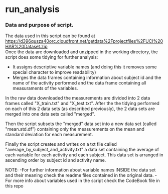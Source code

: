 # run_analysis

### Data and purpose of script.
The data used in this script can be found at https://d396qusza40orc.cloudfront.net/getdata%2Fprojectfiles%2FUCI%20HAR%20Dataset.zip  
Once the data are downloaded and unzipped in the working directory, the script does some tidying for further 
analysis:
* It assigns descriptive variable names (and doing this it removes some special character to improve
   readability)
* Merges the data frames containing information about subject id and the name of the activity
   performed and the data frame containing all measuraments of the variables.

In the raw data downloaded the measurements are divided into 2 data frames called "X_train.txt" and "X_test.txt".
After the the tidying performed on each of this 2 data sets (as described previously), the 2 data sets are merged into
one data sets called "merged". 

Then the script subsets the "merged" data set into a new data set (called "mean.std.df")
containing only the measurements on the mean and standard deviation for each measurement. 

Finally the script creates and writes on a txt file called "average_by_subject_and_activity.txt"  a data set
containing the average of each variable for each activity and each subject. This data set is arranged in 
ascending order by subject id and activity name.

NOTE:
-For further information about variable names INSIDE the data set and their meaning check the readme files contained in the original data.
-For more info about variables used in the script check the CodeBook file in this repo

